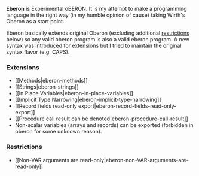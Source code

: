 **Eberon** is Experimental oBERON. It is my attempt to make a programming language in the right way (in my humble opinion of cause) taking Wirth's Oberon as a start point.

Eberon basically extends original Oberon (excluding additional [restrictions](#restrictions) below) so any valid oberon program is also a valid eberon program. A new syntax was introduced for extensions but I tried to maintain the original syntax flavor (e.g. CAPS).

### Extensions
* [[Methods|eberon-methods]]
* [[Strings|eberon-strings]]
* [[In Place Variables|eberon-in-place-variables]]
* [[Implicit Type Narrowing|eberon-implicit-type-narrowing]]
* [[Record fields read-only export|eberon-record-fields-read-only-export]]
* [[Procedure call result can be denoted|eberon-procedure-call-result]]
* Non-scalar variables (arrays and records) can be exported (forbidden in oberon for some unknown reason).

### Restrictions
* [[Non-VAR arguments are read-only|eberon-non-VAR-arguments-are-read-only]]